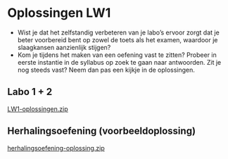 # Oplossingen LW1

- Wist je dat het zelfstandig verbeteren van je labo’s ervoor zorgt dat je beter voorbereid bent op zowel de toets als het examen, waardoor je slaagkansen aanzienlijk stijgen?
- Kom je tijdens het maken van een oefening vast te zitten? Probeer in eerste instantie in de syllabus op zoek te gaan naar antwoorden. Zit je nog steeds vast? Neem dan pas een kijkje in de oplossingen.

## Labo 1 + 2
[LW1-oplossingen.zip](LW1-oplossingen.zip)

## Herhalingsoefening (voorbeeldoplossing)
[herhalingsoefening-oplossing.zip](herhalingsoefening-oplossing.zip)